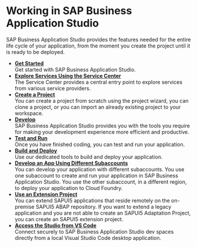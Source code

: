 <!-- loiobfc517841be24ccb93ad64a31eb53e35 -->

# Working in SAP Business Application Studio

SAP Business Application Studio provides the features needed for the entire life cycle of your application, from the moment you create the project until it is ready to be deployed.

-   **[Get Started](get-started-826b587.md "Get started with SAP Business Application Studio.")**  
Get started with SAP Business Application Studio.
-   **[Explore Services Using the Service Center](explore-services-using-the-service-center-1e8ec75.md "The Service Center provides a central entry point to explore services from various
		service providers.")**  
The Service Center provides a central entry point to explore services from various service providers.
-   **[Create a Project](create-a-project-fa59c5a.md "You can create a project from scratch using the project wizard, you can clone a
		project, or you can import an already existing project to your workspace.")**  
You can create a project from scratch using the project wizard, you can clone a project, or you can import an already existing project to your workspace.
-   **[Develop](develop-5126b9b.md "SAP Business Application Studio provides you with
		the tools you require for making your development experience more efficient and
		productive.")**  
SAP Business Application Studio provides you with the tools you require for making your development experience more efficient and productive.
-   **[Test and Run](test-and-run-9a16a55.md "Once you have finished coding, you can test and run your application.")**  
Once you have finished coding, you can test and run your application.
-   **[Build and Deploy](build-and-deploy-d5e4d02.md "Use our dedicated tools to build and deploy your application.")**  
Use our dedicated tools to build and deploy your application.
-   **[Develop an App Using Different Subaccounts](develop-an-app-using-different-subaccounts-145150e.md "You can develop your application with different subaccounts. You use one subaccount to
		create and run your application in SAP Business Application Studio. You use the other
		subaccount, in a different region, to deploy your application to Cloud Foundry.")**  
You can develop your application with different subaccounts. You use one subaccount to create and run your application in SAP Business Application Studio. You use the other subaccount, in a different region, to deploy your application to Cloud Foundry.
-   **[Use an Extension Project](use-an-extension-project-47c6ad8.md "You can extend SAPUI5 applications
		that
		reside remotely on the on-premise SAPUI5 ABAP repository. If you want to
		extend a legacy application and you are not able to create an SAPUI5 Adaptation Project, you
		can create an SAPUI5 extension project.")**  
You can extend SAPUI5 applications that reside remotely on the on-premise SAPUI5 ABAP repository. If you want to extend a legacy application and you are not able to create an SAPUI5 Adaptation Project, you can create an SAPUI5 extension project.
-   **[Access the Studio from VS Code](access-the-studio-from-vs-code-6b18cc8.md "Connect securely to SAP Business Application Studio dev spaces directly from a local Visual Studio
		Code desktop application.")**  
Connect securely to SAP Business Application Studio dev spaces directly from a local Visual Studio Code desktop application.

